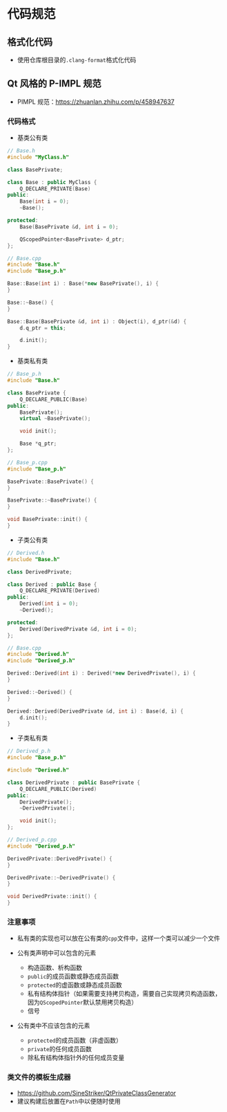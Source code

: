 # 代码规范

## 格式化代码

+ 使用仓库根目录的`.clang-format`格式化代码

## Qt 风格的 P-IMPL 规范

+ PIMPL 规范：https://zhuanlan.zhihu.com/p/458947637

### 代码格式

+ 基类公有类

```c++
// Base.h
#include "MyClass.h"

class BasePrivate;

class Base : public MyClass {
    Q_DECLARE_PRIVATE(Base)
public:
    Base(int i = 0);
    ~Base();

protected:
    Base(BasePrivate &d, int i = 0);

    QScopedPointer<BasePrivate> d_ptr;
};
```

```c++
// Base.cpp
#include "Base.h"
#include "Base_p.h"

Base::Base(int i) : Base(*new BasePrivate(), i) {
}

Base::~Base() {
}

Base::Base(BasePrivate &d, int i) : Object(i), d_ptr(&d) {
    d.q_ptr = this;

    d.init();
}
```

+ 基类私有类

```c++
// Base_p.h
#include "Base.h"

class BasePrivate {
    Q_DECLARE_PUBLIC(Base)
public:
    BasePrivate();
    virtual ~BasePrivate();

    void init();

    Base *q_ptr;
};
```

```c++
// Base_p.cpp
#include "Base_p.h"

BasePrivate::BasePrivate() {
}

BasePrivate::~BasePrivate() {
}

void BasePrivate::init() {
}
```

+ 子类公有类

```c++
// Derived.h
#include "Base.h"

class DerivedPrivate;

class Derived : public Base {
    Q_DECLARE_PRIVATE(Derived)
public:
    Derived(int i = 0);
    ~Derived();

protected:
    Derived(DerivedPrivate &d, int i = 0);
};
```

```c++
// Base.cpp
#include "Derived.h"
#include "Derived_p.h"

Derived::Derived(int i) : Derived(*new DerivedPrivate(), i) {
}

Derived::~Derived() {
}

Derived::Derived(DerivedPrivate &d, int i) : Base(d, i) {
    d.init();
}
```

+ 子类私有类

```c++
// Derived_p.h
#include "Base_p.h"

#include "Derived.h"

class DerivedPrivate : public BasePrivate {
    Q_DECLARE_PUBLIC(Derived)
public:
    DerivedPrivate();
    ~DerivedPrivate();

    void init();
};
```

```c++
// Derived_p.cpp
#include "Derived_p.h"

DerivedPrivate::DerivedPrivate() {
}

DerivedPrivate::~DerivedPrivate() {
}

void DerivedPrivate::init() {
}
```

### 注意事项

+ 私有类的实现也可以放在公有类的`cpp`文件中，这样一个类可以减少一个文件

+ 公有类声明中可以包含的元素
    + 构造函数、析构函数
    + `public`的成员函数或静态成员函数
    + `protected`的虚函数或静态成员函数
    + 私有结构体指针（如果需要支持拷贝构造，需要自己实现拷贝构造函数，因为`QScopedPointer`默认禁用拷贝构造）
    + 信号

+ 公有类中不应该包含的元素
    + `protected`的成员函数（非虚函数）
    + `private`的任何成员函数
    + 除私有结构体指针外的任何成员变量

### 类文件的模板生成器

+ https://github.com/SineStriker/QtPrivateClassGenerator
+ 建议构建后放置在`Path`中以便随时使用